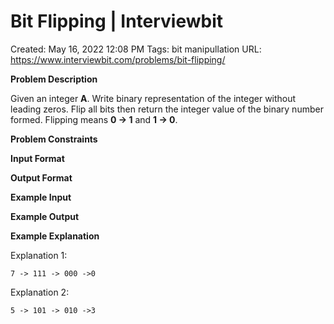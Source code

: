 # Bit Flipping | Interviewbit

Created: May 16, 2022 12:08 PM
Tags: bit manipullation
URL: https://www.interviewbit.com/problems/bit-flipping/

**Problem Description**

Given an integer **A**.
Write binary representation of the integer without leading zeros.
Flip all bits then return the integer value of the binary number formed.
Flipping means **0 -> 1** and **1 -> 0**.

**Problem Constraints**

**Input Format**

**Output Format**

**Example Input**

**Example Output**

**Example Explanation**

Explanation 1:

```
7 -> 111 -> 000 ->0
```

Explanation 2:

```
5 -> 101 -> 010 ->3
```